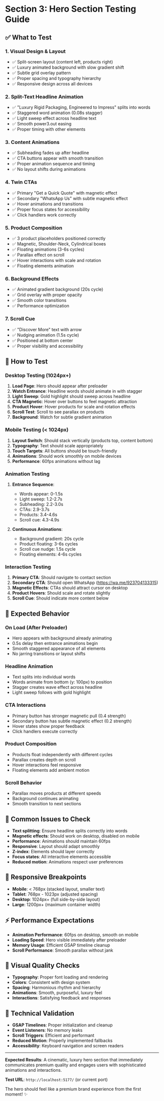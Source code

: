 # Section 3: Hero Section Testing Guide

## ✅ **What to Test**

### 1. **Visual Design & Layout**
- ✅ Split-screen layout (content left, products right)
- ✅ Luxury animated background with slow gradient shift
- ✅ Subtle grid overlay pattern
- ✅ Proper spacing and typography hierarchy
- ✅ Responsive design across all devices

### 2. **Split-Text Headline Animation**
- ✅ "Luxury Rigid Packaging, Engineered to Impress" splits into words
- ✅ Staggered word animation (0.08s stagger)
- ✅ Light sweep effect across headline text
- ✅ Smooth power3.out easing
- ✅ Proper timing with other elements

### 3. **Content Animations**
- ✅ Subheading fades up after headline
- ✅ CTA buttons appear with smooth transition
- ✅ Proper animation sequence and timing
- ✅ No layout shifts during animations

### 4. **Twin CTAs**
- ✅ Primary "Get a Quick Quote" with magnetic effect
- ✅ Secondary "WhatsApp Us" with subtle magnetic effect
- ✅ Hover animations and transitions
- ✅ Proper focus states for accessibility
- ✅ Click handlers work correctly

### 5. **Product Composition**
- ✅ 3 product placeholders positioned correctly
- ✅ Magnetic, Shoulder-Neck, Cylindrical boxes
- ✅ Floating animations (3-6s cycles)
- ✅ Parallax effect on scroll
- ✅ Hover interactions with scale and rotation
- ✅ Floating elements animation

### 6. **Background Effects**
- ✅ Animated gradient background (20s cycle)
- ✅ Grid overlay with proper opacity
- ✅ Smooth color transitions
- ✅ Performance optimization

### 7. **Scroll Cue**
- ✅ "Discover More" text with arrow
- ✅ Nudging animation (1.5s cycle)
- ✅ Positioned at bottom center
- ✅ Proper visibility and accessibility

## 🧪 **How to Test**

### **Desktop Testing (1024px+)**
1. **Load Page**: Hero should appear after preloader
2. **Watch Entrance**: Headline words should animate in with stagger
3. **Light Sweep**: Gold highlight should sweep across headline
4. **CTA Magnetic**: Hover over buttons to feel magnetic attraction
5. **Product Hover**: Hover products for scale and rotation effects
6. **Scroll Test**: Scroll to see parallax on products
7. **Background**: Watch for subtle gradient animation

### **Mobile Testing (< 1024px)**
1. **Layout Switch**: Should stack vertically (products top, content bottom)
2. **Typography**: Text should scale appropriately
3. **Touch Targets**: All buttons should be touch-friendly
4. **Animations**: Should work smoothly on mobile devices
5. **Performance**: 60fps animations without lag

### **Animation Testing**
1. **Entrance Sequence**: 
   - Words appear: 0-1.5s
   - Light sweep: 1.2-2.7s
   - Subheading: 2.2-3.0s
   - CTAs: 2.9-3.7s
   - Products: 3.4-4.6s
   - Scroll cue: 4.3-4.9s

2. **Continuous Animations**:
   - Background gradient: 20s cycle
   - Product floating: 3-6s cycles
   - Scroll cue nudge: 1.5s cycle
   - Floating elements: 4-6s cycles

### **Interaction Testing**
1. **Primary CTA**: Should navigate to contact section
2. **Secondary CTA**: Should open WhatsApp (https://wa.me/923704133315)
3. **Magnetic Effects**: CTAs should attract cursor on desktop
4. **Product Hovers**: Should scale and rotate slightly
5. **Scroll Cue**: Should indicate more content below

## 🎯 **Expected Behavior**

### **On Load (After Preloader)**
- Hero appears with background already animating
- 0.5s delay then entrance animations begin
- Smooth staggered appearance of all elements
- No jarring transitions or layout shifts

### **Headline Animation**
- Text splits into individual words
- Words animate from bottom (y: 100px) to position
- Stagger creates wave effect across headline
- Light sweep follows with gold highlight

### **CTA Interactions**
- Primary button has stronger magnetic pull (0.4 strength)
- Secondary button has subtle magnetic effect (0.2 strength)
- Hover states show proper feedback
- Click handlers execute correctly

### **Product Composition**
- Products float independently with different cycles
- Parallax creates depth on scroll
- Hover interactions feel responsive
- Floating elements add ambient motion

### **Scroll Behavior**
- Parallax moves products at different speeds
- Background continues animating
- Smooth transition to next sections

## 🚨 **Common Issues to Check**

- **Text splitting**: Ensure headline splits correctly into words
- **Magnetic effects**: Should work on desktop, disabled on mobile
- **Performance**: Animations should maintain 60fps
- **Responsive**: Layout should adapt smoothly
- **Z-index**: Elements should layer correctly
- **Focus states**: All interactive elements accessible
- **Reduced motion**: Animations respect user preferences

## 📱 **Responsive Breakpoints**

- **Mobile**: < 768px (stacked layout, smaller text)
- **Tablet**: 768px - 1023px (adjusted spacing)
- **Desktop**: 1024px+ (full side-by-side layout)
- **Large**: 1200px+ (maximum container width)

## ⚡ **Performance Expectations**

- **Animation Performance**: 60fps on desktop, smooth on mobile
- **Loading Speed**: Hero visible immediately after preloader
- **Memory Usage**: Efficient GSAP timeline cleanup
- **Scroll Performance**: Smooth parallax without jank

## 🎨 **Visual Quality Checks**

- **Typography**: Proper font loading and rendering
- **Colors**: Consistent with design system
- **Spacing**: Harmonious rhythm and hierarchy
- **Animations**: Smooth, purposeful, luxury feel
- **Interactions**: Satisfying feedback and responses

## 🔧 **Technical Validation**

- **GSAP Timelines**: Proper initialization and cleanup
- **Event Listeners**: No memory leaks
- **Scroll Triggers**: Efficient and performant
- **Reduced Motion**: Properly implemented fallbacks
- **Accessibility**: Keyboard navigation and screen readers

---

**Expected Results**: A cinematic, luxury hero section that immediately communicates premium quality and engages users with sophisticated animations and interactions.

**Test URL**: `http://localhost:5177/` (or current port)

The hero should feel like a premium brand experience from the first moment! ✨
